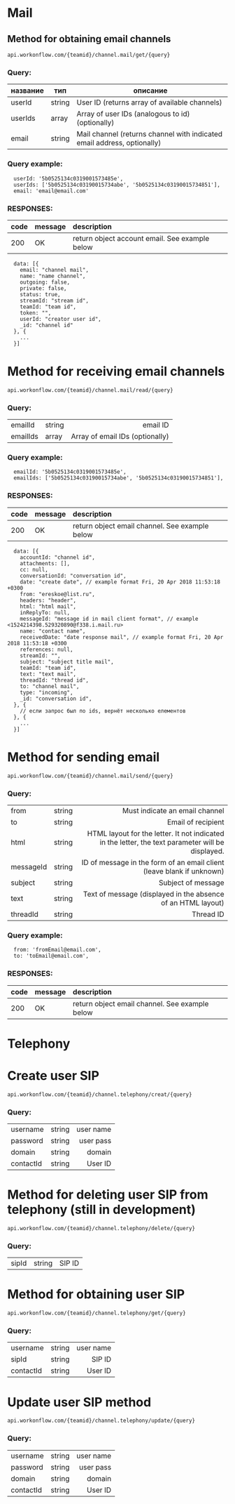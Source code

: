 # Mail

## Method for obtaining email channels
```api.workonflow.com/{teamid}/channel.mail/get/{query}```

### Query:
| название      |тип            | описание                       |
| ------------- |---------------| ----------------------|
| userId        | string        | User ID (returns array of available channels) |
| userIds       | array         | Array of user IDs (analogous to id) (optionally)  |
| email         | string        | Mail channel (returns channel with indicated email address, optionally) |

### Query example:
```
  userId: '5b0525134c0319001573485e',
  userIds: ['5b0525134c03190015734abe', '5b0525134c03190015734851'],
  email: 'email@email.com'
```

### RESPONSES:
| code        | message | description|
|:------------- |:---------------|:----------------------|
| 200          | OK        |  return object account email. See example below|

```
  data: [{
    email: "channel mail",
    name: "name channel",
    outgoing: false,
    private: false,
    status: true,
    streamId: "stream id",
    teamId: "team id",
    token: "",
    userId: "creator user id",
    _id: "channel id"
  }, {
    ...
  }]
```


# Method for receiving email channels
```api.workonflow.com/{teamid}/channel.mail/read/{query}```

### Query:
|               |               |                       |
| ------------- |---------------| ----------------------:|
| emailId        | string        | email ID |
| emailIds       | array         | Array of email IDs (optionally)  |

### Query example:
```
  emailId: '5b0525134c0319001573485e',
  emailIds: ['5b0525134c03190015734abe', '5b0525134c03190015734851'],
```

### RESPONSES:
| code        | message | description|
|:------------- |:---------------|:----------------------|
| 200          | OK        |  return object email channel. See example below|

```
  data: [{
    accountId: "channel id",
    attachments: [],
    cc: null,
    conversationId: "conversation id",
    date: "create date", // example format Fri, 20 Apr 2018 11:53:18 +0300
    from: "ereskoe@list.ru",
    headers: "header",
    html: "html mail",
    inReplyTo: null,
    messageId: "message id in mail client format", // example <1524214398.529320890@f338.i.mail.ru>
    name: "contact name",
    receivedDate: "date response mail", // example format Fri, 20 Apr 2018 11:53:18 +0300
    references: null,
    streamId: "",
    subject: "subject title mail",
    teamId: "team id",
    text: "text mail",
    threadId: "thread id",
    to: "channel mail",
    type: "incoming",
    _id: "conversation id",
  }, {
    // если запрос был по ids, вернёт несколько елементов
  }, {
    ...
  }]
```


# Method for sending email
```api.workonflow.com/{teamid}/channel.mail/send/{query}```

### Query:
|               |               |                       |
| ------------- |---------------| ----------------------:|
| from        | string        | Must indicate an email channel |
| to          | string        | Email of recipient  |
| html       | string         | HTML layout for the letter. It not indicated in the letter, the text parameter will be displayed.  |
| messageId     | string        | ID of message in the form of an email client (leave blank if unknown) |
| subject       | string        | Subject of message |
| text          | string        | Text of message (displayed in the absence of an HTML layout)  |
| threadId      | string        | Thread ID |

### Query example:
```
  from: 'fromEmail@email.com',
  to: 'toEmail@email.com',
```

### RESPONSES:
| code        | message | description|
|:------------- |:---------------|:----------------------|
| 200          | OK        |  return object email channel. See example below|


# Telephony

# Create user SIP
```api.workonflow.com/{teamid}/channel.telephony/creat/{query}```

### Query:
|               |               |                       |
| ------------- |---------------| ----------------------:|
| username        | string        | user name |
| password          | string        | user pass  |
| domain          | string        | domain  |
| contactId          | string        | User ID  |


# Method for deleting user SIP from telephony (still in development)
```api.workonflow.com/{teamid}/channel.telephony/delete/{query}```

### Query:
|               |               |                       |
| ------------- |---------------| ----------------------:|
| sipId        | string        | SIP ID |


# Method for obtaining user SIP
```api.workonflow.com/{teamid}/channel.telephony/get/{query}```

### Query:
|               |               |                       |
| ------------- |---------------| ----------------------:|
| username        | string        | user name |
| sipId          | string        | SIP ID  |
| contactId          | string        | User ID  |


# Update user SIP method
```api.workonflow.com/{teamid}/channel.telephony/update/{query}```

### Query:
|               |               |                       |
| ------------- |---------------| ----------------------:|
| username        | string        | user name |
| password          | string        | user pass  |
| domain          | string        | domain  |
| contactId          | string        | User ID  |
